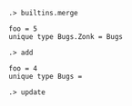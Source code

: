 ```ucm:hide
.> builtins.merge
```

```unison
foo = 5
unique type Bugs.Zonk = Bugs
```

```ucm
.> add
```

```unison
foo = 4
unique type Bugs =
```

```ucm
.> update
```

